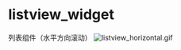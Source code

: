 # listview_widget

列表组件（水平方向滚动）
![listview_horizontal.gif](https://static.lidong.me/upload/87LGXzC4U.gif)
